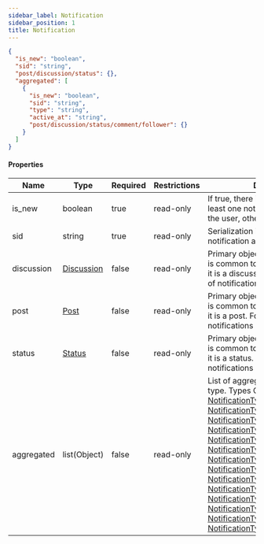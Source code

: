 ```yaml
---
sidebar_label: Notification
sidebar_position: 1
title: Notification
---
```


```json
{
  "is_new": "boolean",
  "sid": "string",
  "post/discussion/status": {},
  "aggregated": [
    {
      "is_new": "boolean",
      "sid": "string",
      "type": "string",
      "active_at": "string",
      "post/discussion/status/comment/follower": {}
    }
  ]
}
```

#### Properties

| Name       | Type                                                   | Required | Restrictions | Description                                                                                                                                                                                                                                                                                                                                                                                                                                                                                                                                                                                                                                                                                                                                                                                                                                                                                                                                                                                                                                                                                                                                                                                                                                                                                                                                                                                                                                                          |
|------------|--------------------------------------------------------|----------|--------------|----------------------------------------------------------------------------------------------------------------------------------------------------------------------------------------------------------------------------------------------------------------------------------------------------------------------------------------------------------------------------------------------------------------------------------------------------------------------------------------------------------------------------------------------------------------------------------------------------------------------------------------------------------------------------------------------------------------------------------------------------------------------------------------------------------------------------------------------------------------------------------------------------------------------------------------------------------------------------------------------------------------------------------------------------------------------------------------------------------------------------------------------------------------------------------------------------------------------------------------------------------------------------------------------------------------------------------------------------------------------------------------------------------------------------------------------------------------------|
| is_new     | boolean                                                | true     | read-only    | If true, there is in aggregate list at least one notification not yet read by the user, otherwise it is false.                                                                                                                                                                                                                                                                                                                                                                                                                                                                                                                                                                                                                                                                                                                                                                                                                                                                                                                                                                                                                                                                                                                                                                                                                                                                                                                                                       |
| sid        | string                                                 | true     | read-only    | Serialization id of the macro notification aggregate block.                                                                                                                                                                                                                                                                                                                                                                                                                                                                                                                                                                                                                                                                                                                                                                                                                                                                                                                                                                                                                                                                                                                                                                                                                                                                                                                                                                                                          |
| discussion | [Discussion](/docs/apireference/v2/schemas/discussion) | false    | read-only    | Primary object involved (object that is common to notifications group) if it is a discusssion. For some types of notifications it will not be present.                                                                                                                                                                                                                                                                                                                                                                                                                                                                                                                                                                                                                                                                                                                                                                                                                                                                                                                                                                                                                                                                                                                                                                                                                                                                                                               |
| post       | [Post](/docs/apireference/v2/schemas/post)             | false    | read-only    | Primary object involved (object that is common to notifications group) if it is a post. For some types of notifications it will not be present.                                                                                                                                                                                                                                                                                                                                                                                                                                                                                                                                                                                                                                                                                                                                                                                                                                                                                                                                                                                                                                                                                                                                                                                                                                                                                                                      |
| status     | [Status](/docs/apireference/v2/schemas/status)         | false    | read-only    | Primary object involved (object that is common to notifications group) if it is a status. For some types of notifications it will not be present.                                                                                                                                                                                                                                                                                                                                                                                                                                                                                                                                                                                                                                                                                                                                                                                                                                                                                                                                                                                                                                                                                                                                                                                                                                                                                                                    |
| aggregated | list(Object)                                           | false    | read-only    | List of aggregated notifications by type. Types Object: [NotificationTypeComment](/docs/apireference/v2/schemas/NotificationTypes/type_comment), [NotificationTypeMention](/docs/apireference/v2/schemas/NotificationTypes/type_mention), [NotificationTypeConnectionAccept](/docs/apireference/v2/schemas/NotificationTypes/type_connection_accept), [NotificationTypeConnectionRequest](/docs/apireference/v2/schemas/NotificationTypes/type_connection_request), [NotificationTypePrivateMessage](/docs/apireference/v2/schemas/private_message), [NotificationTypeFollow](/docs/apireference/v2/schemas/NotificationTypes/type_follow), [NotificationTypeVoteUp](/docs/apireference/v2/schemas/NotificationTypes/type_voteup), [NotificationTypeBlockedUser](/docs/apireference/v2/schemas/NotificationTypes/type_blocked_user), [NotificationTypeUnBlockedUser](/docs/apireference/v2/schemas/NotificationTypes/type_unblocked_user), [NotificationTypeKindlyNotice](/docs/apireference/v2/schemas/NotificationTypes/type_kindly_notice), [NotificationTypeCollapsedFor](/docs/apireference/v2/schemas/NotificationTypes/type_collapsed_for), [NotificationTypeDeletedFor](/docs/apireference/v2/schemas/NotificationTypes/type_deleted_for), [NotificationTypeCustomNotification](/docs/apireference/v2/schemas/NotificationTypes/type_custom_notification), [NotificationTypeContribution](/docs/apireference/v2/schemas/NotificationTypes/type_contribution) |
